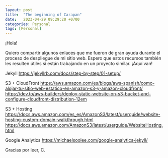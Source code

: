 ```yaml
---
layout: post
title:  "The beginning of Carapan"
date:   2023-04-29 09:29:20 +0700
categories: Personal
tags: [Personal]
---
```

¡Hola!

Quiero compartir algunos enlaces que me fueron de gran ayuda durante el proceso de despliegue de mi sitio web. Espero que estos recursos también les resulten útiles si están trabajando en un proyecto similar. ¡Aquí van!


 Jekyll 
https://jekyllrb.com/docs/step-by-step/01-setup/

S3 + CloudFront
https://aws.amazon.com/es/blogs/aws-spanish/como-alojar-tu-sitio-web-estatico-en-amazon-s3-y-amazon-cloudfront/
https://dev.to/aws-builders/deploy-static-website-on-s3-bucket-and-configure-cloudfront-distribution-12em

S3 + Hosting
https://docs.aws.amazon.com/es_es/AmazonS3/latest/userguide/website-hosting-custom-domain-walkthrough.html
https://docs.aws.amazon.com/AmazonS3/latest/userguide/WebsiteHosting.html

Google Analytics
https://michaelsoolee.com/google-analytics-jekyll/


Gracias por leer,
C.

